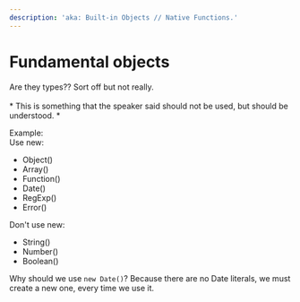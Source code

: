 ```yaml
---
description: 'aka: Built-in Objects // Native Functions.'
---
```


# Fundamental objects

Are they types?? Sort off but not really.\
\
\* This is something that the speaker said should not be used, but should be understood. \*&#x20;

Example: \
Use new:

* Object()
* Array()
* Function()
* Date()
* RegExp()
* Error()

Don't use new:

* String()
* Number()
* Boolean()

Why should we use `new Date()`? Because there are no Date literals, we must create a new one, every time we use it.

